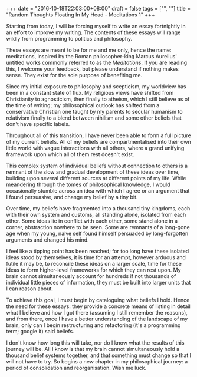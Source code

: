 +++
date = "2016-10-18T22:03:00+08:00"
draft = false
tags = ["", ""]
title = "Random Thoughts Floating In My Head - Meditations 1"
+++

Starting from today, I will be forcing myself to write an essay fortnightly in an effort to improve my writing. The contents of these essays will range wildly from programming to politics and philosophy. 

These essays are meant to be for me and me only, hence the name: meditations, inspired by the Roman philosopher-king Marcus Aurelius' untitled works commonly referred to as the _Meditations_. If you are reading this, I welcome your feedback, but please understand if nothing makes sense. They exist for the sole purpose of benefiting me.

Since my initial exposure to philosophy and scepticism, my worldview has been in a constant state of flux. My religious views have shifted from Christianity to agnosticism, then finally to atheism, which I still believe as of the time of writing; my philosophical outlook has shifted from a conservative Christian one taught by my parents to secular humanism to relativism finally to a blend between nihilism and some other beliefs that don't have specific labels. 

Throughout all of this transition, I have never been able to form a full picture of my current beliefs. All of my beliefs are compartmentalised into their own little world with vague interactions with all others, where a grand unifying framework upon which all of them rest doesn't exist. 

This complex system of individual beliefs without connection to others is a remnant of the slow and gradual development of these ideas over time, building upon several different sources at different points of my life. While meandering through the tomes of philosophical knowledge, I would occasionally stumble across an idea with which I agree or an argument that I found persuasive, and change my belief by a tiny bit. 

Over time, my beliefs have fragmented into a thousand tiny kingdoms, each with their own system and customs, all standing alone, isolated from each other. Some ideas lie in conflict with each other, some stand alone in a corner, abstraction nowhere to be seen. Some are remnants of a long-gone age when my young, naive self found himself persuaded by long-forgotten arguments and changed his mind.

I feel like a tipping point has been reached; for too long have these isolated ideas stood by themselves, it is time for an attempt, however arduous and futile it may be, to reconcile these ideas on a larger scale, time for these ideas to form higher-level frameworks for which they can rest upon. My brain cannot simultaneously account for hundreds if not thousands of individual little pieces of information, they must be built into larger units that I can reason about.

To achieve this goal, I must begin by cataloguing what beliefs I hold. Hence the need for these essays: they provide a concrete means of listing in detail what I believe and how I got there (assuming I still remember the reasons), and from there, once I have a better understanding of the landscape of my brain, only can I begin restructuring and refactoring (it's a programming term; google it) said beliefs.

I don't know how long this will take, nor do I know what the results of this journey will be. All I know is that my brain cannot simultaneously hold a thousand belief systems together, and that something must change so that I will not have to try. So begins a new chapter in my philosophical journey: a period of consolidation and reorganisation. Wish me luck.